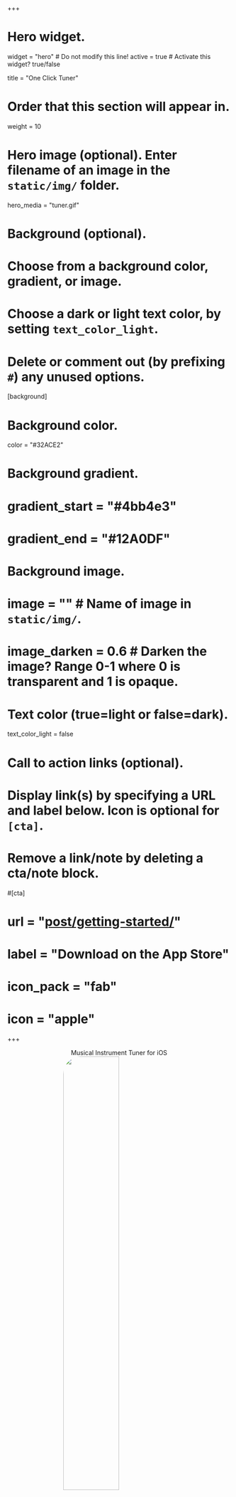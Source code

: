 +++
# Hero widget.
widget = "hero"  # Do not modify this line!
active = true  # Activate this widget? true/false

title = "One Click Tuner"

# Order that this section will appear in.
weight = 10

# Hero image (optional). Enter filename of an image in the `static/img/` folder.
hero_media = "tuner.gif"

# Background (optional).
#   Choose from a background color, gradient, or image.
#   Choose a dark or light text color, by setting `text_color_light`.
#   Delete or comment out (by prefixing `#`) any unused options.
[background]
  # Background color.
  color = "#32ACE2"

  # Background gradient.
  # gradient_start = "#4bb4e3"
  # gradient_end = "#12A0DF"

  # Background image.
  # image = ""  # Name of image in `static/img/`.
  # image_darken = 0.6  # Darken the image? Range 0-1 where 0 is transparent and 1 is opaque.

  # Text color (true=light or false=dark).
  text_color_light = false

# Call to action links (optional).
#   Display link(s) by specifying a URL and label below. Icon is optional for `[cta]`.
#   Remove a link/note by deleting a cta/note block.
#[cta]
#  url = "[post/getting-started/](https://itunes.apple.com/us/app/one-click-tuner/id1448329781?mt=8)"
#  label = "Download on the App Store"
#  icon_pack = "fab"
#  icon = "apple"
+++
<div style="text-align: center">Musical Instrument Tuner for iOS</div>

<img src="img/Icon-1024.png" style="border-radius: 40px; display: block; margin-left: auto; margin-right: auto; width: 50%; height:auto;">

<br>
<a href="https://itunes.apple.com/us/app/one-click-tuner/id1448329781?mt=8" style="display:block;overflow:hidden;background:url(https://linkmaker.itunes.apple.com/en-us/badge-lrg.svg?releaseDate=2019-01-10&kind=iossoftware&bubble=apple_music) no-repeat;width:135px;height:40px; margin-left: auto; margin-right: auto; box-shadow: 0 0 20px #FFFFFF;"></a>
